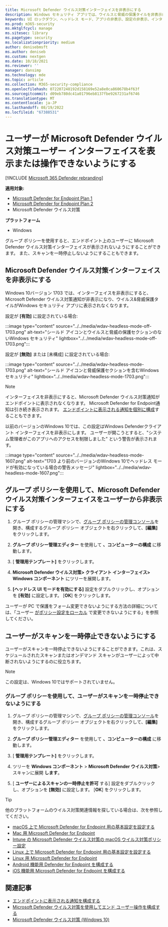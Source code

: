```yaml
---
title: Microsoft Defender ウイルス対策インターフェイスを非表示にする
description: Windows セキュリティ アプリでは、ウイルスと脅威の保護タイルを非表示にすることができます。
keywords: UI ロックダウン、ヘッドレス モード、アプリの非表示、設定の非表示、インターフェイスの非表示
ms.prod: m365-security
ms.mktglfcycl: manage
ms.sitesec: library
ms.pagetype: security
ms.localizationpriority: medium
author: denisebmsft
ms.author: deniseb
ms.custom: nextgen
ms.date: 10/18/2021
ms.reviewer: ''
manager: dansimp
ms.technology: mde
ms.topic: article
ms.collection: M365-security-compliance
ms.openlocfilehash: 072207248192d158169e52a8e0ca860678b4f63f
ms.sourcegitcommit: d09eb780dc41a01796eb8137fbe9267231af6746
ms.translationtype: MT
ms.contentlocale: ja-JP
ms.lasthandoff: 08/19/2022
ms.locfileid: "67388531"
---
```

# <a name="prevent-users-from-seeing-or-interacting-with-the-microsoft-defender-antivirus-user-interface"></a>ユーザーが Microsoft Defender ウイルス対策ユーザー インターフェイスを表示または操作できないようにする

[!INCLUDE [Microsoft 365 Defender rebranding](../../includes/microsoft-defender.md)]


**適用対象:**
- [Microsoft Defender for Endpoint Plan 1](https://go.microsoft.com/fwlink/p/?linkid=2154037)
- [Microsoft Defender for Endpoint Plan 2](https://go.microsoft.com/fwlink/p/?linkid=2154037)
- Microsoft Defender ウイルス対策

**プラットフォーム**
- Windows

グループ ポリシーを使用すると、エンドポイント上のユーザーに Microsoft Defender ウイルス対策インターフェイスが表示されないようにすることができます。 また、スキャンを一時停止しないようにすることもできます。

## <a name="hide-the-microsoft-defender-antivirus-interface"></a>Microsoft Defender ウイルス対策インターフェイスを非表示にする

Windows 10バージョン 1703 では、インターフェイスを非表示にすると、Microsoft Defender ウイルス対策通知が非表示になり、ウイルス&脅威保護タイルがWindows セキュリティ アプリに表示されなくなります。

設定が **[有効]** に設定されている場合:

:::image type="content" source="../../media/wdav-headless-mode-off-1703.png" alt-text="シールド アイコンとウイルスと脅威の保護セクションのないWindows セキュリティ" lightbox="../../media/wdav-headless-mode-off-1703.png":::

設定が **[無効]** または [未構成] に設定されている場合:

:::image type="content" source="../../media/wdav-headless-mode-1703.png" alt-text="シールド アイコンと脅威保護セクションを含むWindows セキュリティ" lightbox="../../media/wdav-headless-mode-1703.png":::

> [!NOTE]
> インターフェイスを非表示にすると、Microsoft Defender ウイルス対策通知がエンドポイントに表示されなくなります。 Microsoft Defender for Endpoint通知は引き続き表示されます。 [エンドポイントに表示される通知を個別に構成](configure-notifications-microsoft-defender-antivirus.md)することもできます。

以前のバージョンのWindows 10では、この設定はWindows Defenderクライアント インターフェイスを非表示にします。 ユーザーが開こうとすると、"システム管理者がこのアプリへのアクセスを制限しました" という警告が表示されます。

:::image type="content" source="../../media/wdav-headless-mode-1607.png" alt-text="1703 より前のバージョンのWindows 10でヘッドレス モードが有効になっている場合の警告メッセージ" lightbox="../../media/wdav-headless-mode-1607.png":::

## <a name="use-group-policy-to-hide-the-microsoft-defender-antivirus-interface-from-users"></a>グループ ポリシーを使用して、Microsoft Defender ウイルス対策インターフェイスをユーザーから非表示にする

1. グループ ポリシーの管理マシンで、[グループ ポリシーの管理コンソール](/previous-versions/windows/desktop/gpmc/group-policy-management-console-portal)を開き、構成するグループ ポリシー オブジェクトを右クリックして、**[編集]** をクリックします。

2. **グループ ポリシー管理エディター** を使用して **、コンピューターの構成** に移動します。

3. [ **管理用テンプレート]** をクリックします。

4. **Microsoft Defender ウイルス対策> クライアント インターフェイス> Windows コンポーネント** にツリーを展開します。

5. **[ヘッドレス UI モードを有効にする]** 設定をダブルクリックし、オプションを **[有効]** に設定します。 [**OK**] をクリックします。

ユーザーが PC で保護をフォーム変更できないようにする方法の詳細については、「ユーザー [がポリシー設定をローカル](configure-local-policy-overrides-microsoft-defender-antivirus.md) で変更できないようにする」を参照してください。

## <a name="prevent-users-from-pausing-a-scan"></a>ユーザーがスキャンを一時停止できないようにする

ユーザーがスキャンを一時停止できないようにすることができます。これは、スケジュールされたスキャンまたはオンデマンド スキャンがユーザーによって中断されないようにするのに役立ちます。

> [!NOTE]
> この設定は、Windows 10ではサポートされていません。

### <a name="use-group-policy-to-prevent-users-from-pausing-a-scan"></a>グループ ポリシーを使用して、ユーザーがスキャンを一時停止できないようにする

1. グループ ポリシーの管理マシンで、[グループ ポリシーの管理コンソール](/previous-versions/windows/desktop/gpmc/group-policy-management-console-portal)を開き、構成するグループ ポリシー オブジェクトを右クリックして、**[編集]** をクリックします。

2. **グループ ポリシー管理エディター** を使用して **、コンピューターの構成** に移動します。

3. [ **管理用テンプレート]** をクリックします。

4. ツリーを **Windows コンポーネント** \> **Microsoft Defender ウイルス対策**\>スキャンに展開 **します**。

5. [ **ユーザーによるスキャンの一時停止を許可** する] 設定をダブルクリックし、オプションを **[無効]** に設定します。 [**OK**] をクリックします。

> [!TIP]
> 他のプラットフォームのウイルス対策関連情報を探している場合は、次を参照してください。
> - [macOS 上で Microsoft Defender for Endpoint 用の基本設定を設定する](mac-preferences.md)
> - [Mac 用 Microsoft Defender for Endpoint](microsoft-defender-endpoint-mac.md)
> - [Intune の Microsoft Defender ウイルス対策の macOS ウイルス対策ポリシー設定](/mem/intune/protect/antivirus-microsoft-defender-settings-macos)
> - [Linux 上で Microsoft Defender for Endpoint 用の基本設定を設定する](linux-preferences.md)
> - [Linux 用 Microsoft Defender for Endpoint](microsoft-defender-endpoint-linux.md)
> - [Android 機能用 Defender for Endpoint を構成する](android-configure.md)
> - [iOS 機能用 Microsoft Defender for Endpoint を構成する](ios-configure-features.md)

## <a name="related-articles"></a>関連記事

- [エンドポイントに表示される通知を構成する](configure-notifications-microsoft-defender-antivirus.md)
- [Microsoft Defender ウイルス対策を使用してエンド ユーザー操作を構成する](configure-end-user-interaction-microsoft-defender-antivirus.md)
- [Microsoft Defender ウイルス対策 (Windows 10)](microsoft-defender-antivirus-in-windows-10.md)
